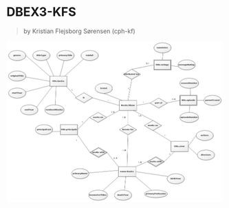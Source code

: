 # DBEX3-KFS
>by Kristian Flejsborg Sørensen (cph-kf)

![](https://github.com/Games-of-Threads/DBEX3-KFS/blob/master/ChenERDiagram1.jpg)
